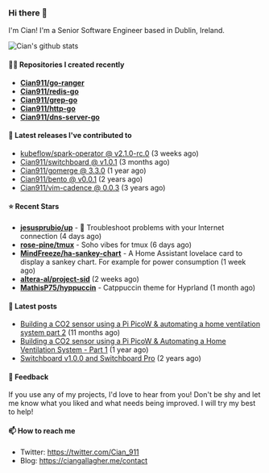 ### Hi there 👋

I'm Cian! I'm a Senior Software Engineer based in Dublin, Ireland.

![Cian's github stats](https://github-readme-stats.vercel.app/api?username=CIan911&theme=dracula&show_icons=true)

#### 👨‍💻 Repositories I created recently
- **[Cian911/go-ranger](https://github.com/Cian911/go-ranger)**
- **[Cian911/redis-go](https://github.com/Cian911/redis-go)**
- **[Cian911/grep-go](https://github.com/Cian911/grep-go)**
- **[Cian911/http-go](https://github.com/Cian911/http-go)**
- **[Cian911/dns-server-go](https://github.com/Cian911/dns-server-go)**

#### 🚀 Latest releases I've contributed to


- [kubeflow/spark-operator @ v2.1.0-rc.0](https://github.com/kubeflow/spark-operator/releases/tag/v2.1.0-rc.0) (3 weeks ago)
- [Cian911/switchboard @ v1.0.1](https://github.com/Cian911/switchboard/releases/tag/v1.0.1) (3 months ago)
- [Cian911/gomerge @ 3.3.0](https://github.com/Cian911/gomerge/releases/tag/3.3.0) (1 year ago)
- [Cian911/bento @ v0.0.1](https://github.com/Cian911/bento/releases/tag/v0.0.1) (2 years ago)
- [Cian911/vim-cadence @ 0.0.3](https://github.com/Cian911/vim-cadence/releases/tag/0.0.3) (3 years ago)

#### ⭐ Recent Stars


- **[jesusprubio/up](https://github.com/jesusprubio/up)** - 📶 Troubleshoot problems with your Internet connection (4 days ago)
- **[rose-pine/tmux](https://github.com/rose-pine/tmux)** - Soho vibes for tmux (6 days ago)
- **[MindFreeze/ha-sankey-chart](https://github.com/MindFreeze/ha-sankey-chart)** - A Home Assistant lovelace card to display a sankey chart. For example for power consumption (1 week ago)
- **[altera-al/project-sid](https://github.com/altera-al/project-sid)** (2 weeks ago)
- **[MathisP75/hyppuccin](https://github.com/MathisP75/hyppuccin)** - Catppuccin theme for Hyprland (1 month ago)

#### 📄 Latest posts
- [Building a CO2 sensor using a Pi PicoW &amp; automating a home ventilation system part 2](https://ciangallagher.me/2023/11/27/Co2-sensor-using-tiny-go-part-2/) (11 months ago)
- [Building a CO2 sensor using a Pi PicoW &amp; Automating a Home Ventilation System - Part 1](https://ciangallagher.me/2023/11/04/custom-co2-sensor-using-using-pi-picow/) (1 year ago)
- [Switchboard v1.0.0 and Switchboard Pro](https://ciangallagher.me/2022/09/17/Switchboard-v1-and-pro/) (2 years ago)

#### 💬 Feedback

If you use any of my projects, I'd love to hear from you! Don't be shy and let me know what you liked
and what needs being improved. I will try my best to help!

#### 📫 How to reach me

- Twitter: https://twitter.com/Cian_911
- Blog: https://ciangallagher.me/contact
